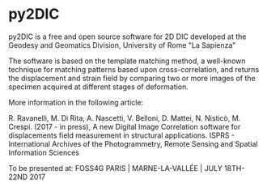 # py2DIC

py2DIC is a free and open source software for 2D DIC developed at the Geodesy and Geomatics Division, University of Rome "La Sapienza"

The software is based on the template matching method, a well-known technique for matching patterns based upon
cross-correlation, and returns the displacement and strain field by comparing 
two or more images of the specimen acquired at different stages of deformation.

More information in the following article:

R. Ravanelli,  M. Di Rita, A. Nascetti, V. Belloni, D. Mattei, N. Nisticò, M. Crespi. (2017 - in press),
A new Digital Image Correlation software for displacements field measurement in structural applications.
ISPRS - International Archives of the Photogrammetry, Remote Sensing and Spatial Information Sciences

To be presented at: FOSS4G PARIS | MARNE-LA-VALLÉE | JULY 18TH-22ND 2017
